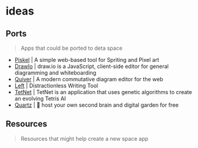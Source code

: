 # ideas


## Ports
> Apps that could be ported to deta space

- [Piskel](https://github.com/piskelapp/piskel) | A simple web-based tool for Spriting and Pixel art
- [DrawIo](https://github.com/jgraph/drawio) | draw.io is a JavaScript, client-side editor for general diagramming and whiteboarding
- [Quiver](https://github.com/varkor/quiver) | A modern commutative diagram editor for the web
- [Left](https://github.com/hundredrabbits/Left) | Distractionless Writing Tool
- [TetNet](https://github.com/IdreesInc/TetNet) | TetNet is an application that uses genetic algorithms to create an evolving Tetris AI
- [Quartz](https://github.com/jackyzha0/quartz) | 🌱 host your own second brain and digital garden for free


## Resources
> Resources that might help create a new space app

